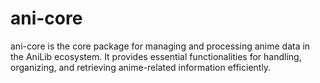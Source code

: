 # ani-core

ani-core is the core package for managing and processing anime data in the AniLib ecosystem. It provides essential functionalities for handling, organizing, and retrieving anime-related information efficiently.
